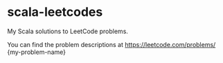 # scala-leetcodes

My Scala solutions to LeetCode problems. 

You can find the problem descriptions at https://leetcode.com/problems/ {my-problem-name}
